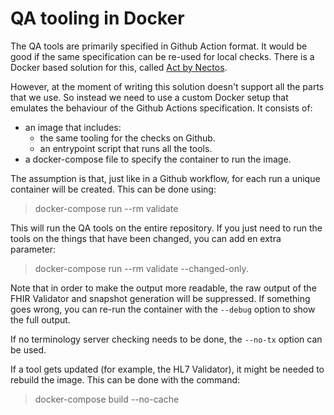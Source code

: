 # QA tooling in Docker

The QA tools are primarily specified in Github Action format. It would be good if the same specification can be re-used for local checks. There is a Docker based solution for this, called [Act by Nectos](https://github.com/nektos/act).

However, at the moment of writing this solution doesn't support all the parts that we use. So instead we need to use a custom Docker setup that emulates the behaviour of the Github Actions specification. It consists of:

* an image that includes:
  * the same tooling for the checks on Github.
  * an entrypoint script that runs all the tools.
* a docker-compose file to specify the container to run the image.

The assumption is that, just like in a Github workflow, for each run a unique container will be created. This can be done using:

  > docker-compose run --rm validate

This will run the QA tools on the entire repository. If you just need to run the tools on the things that have been changed, you can add en extra parameter:

  > docker-compose run --rm validate --changed-only.

Note that in order to make the output more readable, the raw output of the FHIR Validator and snapshot generation will be suppressed. If something goes wrong, you can re-run the container with the `--debug` option to show the full output.

If no terminology server checking needs to be done, the `--no-tx` option can be used.

If a tool gets updated (for example, the HL7 Validator), it might be needed to rebuild the image. This can be done with the command:

  > docker-compose build --no-cache
